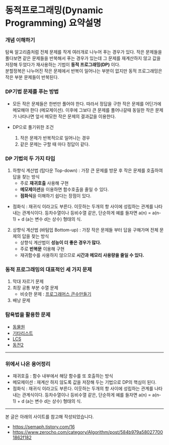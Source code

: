 # 동적프로그래밍(Dynamic Programming) 요약설명 

### 개념 이해하기
탐욕 알고리즘처럼 전체 문제를 작게 여러개로 나누어 푸는 경우가 있다. 작은 문제들을 풀다보면 같은 문제들을 반복해서 푸는 경우가 있는데 그 문제를 재계산하지 않고 값을 저장해 두었다가 재사용하는 기법이 **동적 프로그래밍(DP)** 이다. <br>
분할정복은 나누어진 작은 문제에서 반복이 일어나는 부분이 없지만 동적 프로그래밍은 작은 부분 문제들이 반복된다. 

### DP기법 문제를 푸는 방법
- 모든 작은 문제들은 한번만 풀어야 한다. 따라서 정답을 구한 작은 문제를 어딘가에 메모해야 한다 (메모제이션). 이후에 그보다 큰 문제를 풀어나갈때 동일한 작은 문제가 나타나면 앞서 메모한 작은 문제의 결과값을 이용한다.

- DP으로 풀기위한 조건
    1. 작은 문제가 반복적으로 일어나는 경우
    2. 같은 문제는 구할 때 마다 정답이 같다.
    

### DP 기법의 두 가지 타입
1. 하향식 계산법 (탑다운 Top-down) : 가장 큰 문제를 방문 후 작은 문제를 호출하여 답을 찾는 방식
    - 주로 **재귀호출** 사용해 구현
    - **메모제이션**을 이용하면 함수호출을 줄일 수 있다.
    - **점화식**을 이해하기 쉽다는 장점이 있다.

- 점화식 : 재귀식 이라고도 부른다. 이웃하는 두개의 항 사이에 성립하는 관계를 나타내는 관계식이다. 등차수열이나 등비수열 같은, 단순하게 예를 들자면 a(n) = a(n-1) + d (a는 변수 d는 상수) 형태의 식. 

2. 상향식 계산법 (바텀업 Bottom-up) : 가장 작은 문제들 부터 답을 구해가며 전체 문제의 답을 찾는 방식
    - 상향식 계산법이 **성능이 더 좋은 경우가 많다.**
    - 주로 **반복문** 이용해 구현
    - 재귀함수를 사용하지 않으므로 **시간과 메모리 사용량을 줄일 수 있다.**

### 동적 프로그래밍의 대표적인 세 가지 문제
1. 막대 자르기 문제
2. 최장 공통 부분 수열 문제
    - 비슷한 문제 : [프로그래머스 큰수만들기](https://programmers.co.kr/learn/courses/30/lessons/42883)
3. 배낭 문제



### 탐욕법을 활용한 문제
- [동물원](https://www.acmicpc.net/problem/1309)
- [기타리스트](https://www.acmicpc.net/problem/1495)
- [LCS](https://www.acmicpc.net/problem/9251)
- [동전2](https://www.acmicpc.net/problem/2294)

---
### 위에서 나온 용어정리
- 재귀호출 : 함수 내부에서 해당 함수를 또 호출하는 방식 
- 메모제이션 : 재계산 하지 않도록 값을 저장해 두는 기법으로 DP의 핵심이 된다.
- 점화식 : 재귀식 이라고도 부른다. 이웃하는 두개의 항 사이에 성립하는 관계를 나타내는 관계식이다. 등차수열이나 등비수열 같은, 단순하게 예를 들자면 a(n) = a(n-1) + d (a는 변수 d는 상수) 형태의 식. 


---
본 글은 아래의 사이트를 참고해 작성되었습니다.
- https://semaph.tistory.com/16
- https://www.zerocho.com/category/Algorithm/post/584b979a580277001862f182